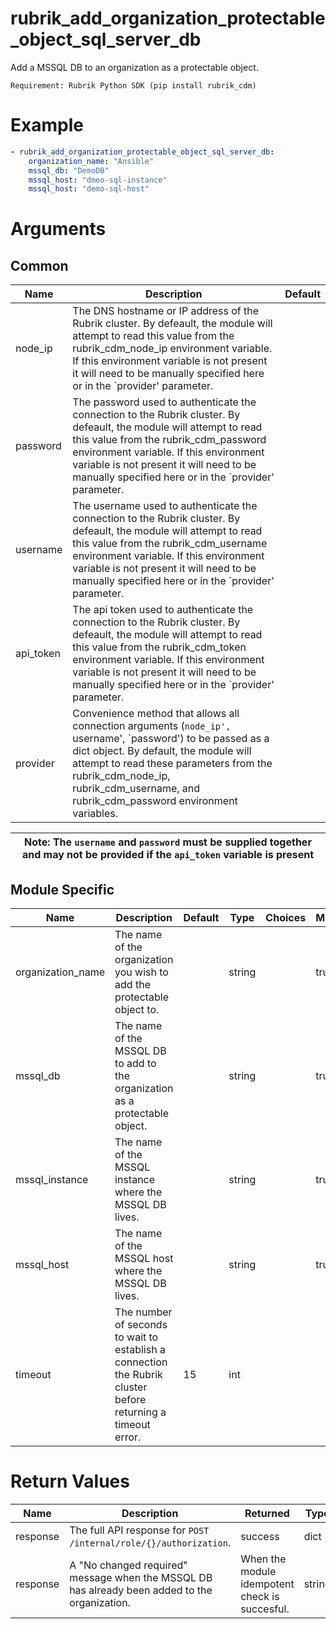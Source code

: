 # rubrik_add_organization_protectable_object_sql_server_db

Add a MSSQL DB to an organization as a protectable object.

`Requirement: Rubrik Python SDK (pip install rubrik_cdm)`

# Example

```yaml
- rubrik_add_organization_protectable_object_sql_server_db:
    organization_name: "Ansible"
    mssql_db: "DemoDB"
    mssql_host: "dmeo-sql-instance"
    mssql_host: "demo-sql-host"
```

# Arguments

## Common

| Name      | Description                                                                                                                                                                                                                                                                                               | Default |
|-----------|-----------------------------------------------------------------------------------------------------------------------------------------------------------------------------------------------------------------------------------------------------------------------------------------------------------|---------|
| node_ip   | The DNS hostname or IP address of the Rubrik cluster. By defeault, the module will attempt to read this value from the rubrik_cdm_node_ip environment variable. If this environment variable is not present it will need to be manually specified here or in the `provider' parameter.                    |         |
| password  | The password used to authenticate the connection to the Rubrik cluster. By defeault, the module will attempt to read this value from the rubrik_cdm_password environment variable. If this environment variable is not present it will need to be manually specified here or in the `provider' parameter. |         |
| username  | The username used to authenticate the connection to the Rubrik cluster. By defeault, the module will attempt to read this value from the rubrik_cdm_username environment variable. If this environment variable is not present it will need to be manually specified here or in the `provider' parameter. |         |
| api_token | The api token used to authenticate the connection to the Rubrik cluster. By defeault, the module will attempt to read this value from the rubrik_cdm_token environment variable. If this environment variable is not present it will need to be manually specified here or in the `provider' parameter.   |         |
| provider  | Convenience method that allows all connection arguments (`node_ip', `username', `password') to be passed as a dict object. By default, the module will attempt to read these parameters from the rubrik_cdm_node_ip, rubrik_cdm_username, and rubrik_cdm_password environment variables.                  |         |

| Note: The `username` and `password` must be supplied together and may not be provided if the `api_token` variable is present|
| --- |

## Module Specific

| Name              | Description                                                                                                  | Default | Type   | Choices | Mandatory | Aliases |
|-------------------|--------------------------------------------------------------------------------------------------------------|---------|--------|---------|-----------|---------|
| organization_name | The name of the organization you wish to add the protectable object to.                                      |         | string |         | true      |         |
| mssql_db          | The name of the MSSQL DB to add to the organization as a protectable object.                                 |         | string |         | true      |         |
| mssql_instance    | The name of the MSSQL instance where the MSSQL DB lives.                                                     |         | string |         | true      |         |
| mssql_host        | The name of the MSSQL host where the MSSQL DB lives.                                                         |         | string |         | true      |         |
| timeout           | The number of seconds to wait to establish a connection the Rubrik cluster before returning a timeout error. | 15      | int    |         |           |         |

# Return Values

| Name     | Description                                                                                   | Returned                                       | Type   |
|----------|-----------------------------------------------------------------------------------------------|------------------------------------------------|--------|
| response | The full API response for `POST /internal/role/{}/authorization`.                             | success                                        | dict   |
| response | A "No changed required" message when the MSSQL DB has already been added to the organization. | When the module idempotent check is succesful. | string |
